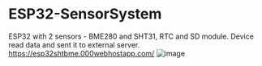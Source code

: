 # ESP32-SensorSystem
ESP32 with 2 sensors - BME280 and SHT31, RTC and SD module. Device read data and sent it to external server.
https://esp32shtbme.000webhostapp.com/
![image](https://user-images.githubusercontent.com/56017422/179959700-97f55f03-9a15-4315-8ec1-08cf289ea139.png)
